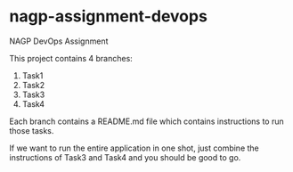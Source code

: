 # nagp-assignment-devops
NAGP DevOps Assignment

This project contains 4 branches:
1. Task1
2. Task2
3. Task3
4. Task4

Each branch contains a README.md file which contains instructions to run those tasks. 

If we want to run the entire application in one shot, just combine the instructions of Task3 and Task4 and you should be good to go.
